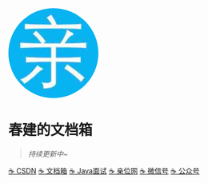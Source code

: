 <img width="180px" style="border-radius: 50%" bor src="./imgs/qin_200x200.jpg">

# 春建的文档箱

> _持续更新中~_

<span id="busuanzi_container_site_pv" style='display:none'>
    👀 本站总访问量:<span id="busuanzi_value_site_pv"></span> 次
</span>
<span id="busuanzi_container_site_uv" style='display:none'>
    | 🚴 本站总访客数:<span id="busuanzi_value_site_uv"></span> 人
</span>

[☕️ CSDN](https://yangchunjian.blog.csdn.net)
[☕️ 文档箱](https://www.yangchunjian.com/docbook/#/guide/)
[☕️ Java面试](https://javainterview.cn)
[☕️ 亲位网](https://dearlocation.com)
[☕️ 微信号](https://www.yangchunjian.com/docbook/imgs/dearlocation.jpeg)
[☕️ 公众号](https://www.yangchunjian.com/docbook/imgs/qrcode_for_gh_8756901e5b12_344.jpg)

